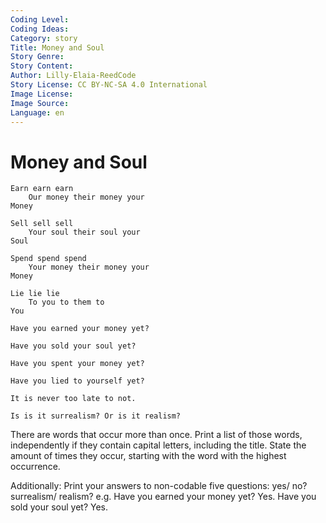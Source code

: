 ```yaml
---
Coding Level:
Coding Ideas:
Category: story
Title: Money and Soul
Story Genre:
Story Content:
Author: Lilly-Elaia-ReedCode
Story License: CC BY-NC-SA 4.0 International
Image License:
Image Source:
Language: en
---
```


# Money and Soul

```
Earn earn earn
    Our money their money your
Money

Sell sell sell
    Your soul their soul your
Soul

Spend spend spend
    Your money their money your
Money

Lie lie lie
    To you to them to
You

Have you earned your money yet?

Have you sold your soul yet?

Have you spent your money yet?

Have you lied to yourself yet?

It is never too late to not.

Is is it surrealism? Or is it realism?
```

There are words that occur more than once. Print a list of those words,
independently if they contain capital letters, including the title. State the
amount of times they occur, starting with the word with the highest occurrence.

Additionally: Print your answers to non-codable five questions: yes/ no?
surrealism/ realism? e.g. Have you earned your money yet? Yes. Have you sold
your soul yet? Yes.
